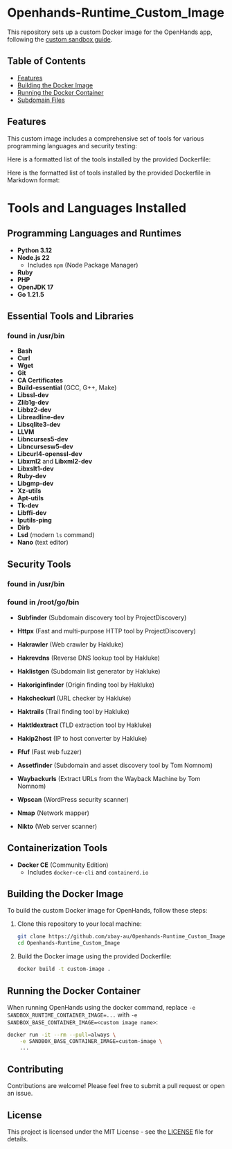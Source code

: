 

# Openhands-Runtime_Custom_Image

This repository sets up a custom Docker image for the OpenHands app, following the [custom sandbox guide](https://docs.all-hands.dev/usage/how-to/custom-sandbox-guide).

## Table of Contents
- [Features](#features)
- [Building the Docker Image](#building-the-docker-image)
- [Running the Docker Container](#running-the-docker-container)
- [Subdomain Files](#subdomain-files)

## Features

This custom image includes a comprehensive set of tools for various programming languages and security testing:

Here is a formatted list of the tools installed by the provided Dockerfile:

Here is the formatted list of tools installed by the provided Dockerfile in Markdown format:

# Tools and Languages Installed

## Programming Languages and Runtimes

- **Python 3.12**
- **Node.js 22**
  - Includes `npm` (Node Package Manager)
- **Ruby**
- **PHP**
- **OpenJDK 17**
- **Go 1.21.5**

## Essential Tools and Libraries
### found in /usr/bin

- **Bash**
- **Curl**
- **Wget**
- **Git**
- **CA Certificates**
- **Build-essential** (GCC, G++, Make)
- **Libssl-dev**
- **Zlib1g-dev**
- **Libbz2-dev**
- **Libreadline-dev**
- **Libsqlite3-dev**
- **LLVM**
- **Libncurses5-dev**
- **Libncursesw5-dev**
- **Libcurl4-openssl-dev**
- **Libxml2** and **Libxml2-dev**
- **Libxslt1-dev**
- **Ruby-dev**
- **Libgmp-dev**
- **Xz-utils**
- **Apt-utils**
- **Tk-dev**
- **Libffi-dev**
- **Iputils-ping**
- **Dirb**
- **Lsd** (modern `ls` command)
- **Nano** (text editor)

## Security Tools
### found in /usr/bin


### found in /root/go/bin
- **Subfinder** (Subdomain discovery tool by ProjectDiscovery)
- **Httpx** (Fast and multi-purpose HTTP tool by ProjectDiscovery)
- **Hakrawler** (Web crawler by Hakluke)
- **Hakrevdns** (Reverse DNS lookup tool by Hakluke)
- **Haklistgen** (Subdomain list generator by Hakluke)
- **Hakoriginfinder** (Origin finding tool by Hakluke)
- **Hakcheckurl** (URL checker by Hakluke)
- **Haktrails** (Trail finding tool by Hakluke)
- **Haktldextract** (TLD extraction tool by Hakluke)
- **Hakip2host** (IP to host converter by Hakluke)
- **Ffuf** (Fast web fuzzer)
- **Assetfinder** (Subdomain and asset discovery tool by Tom Nomnom)
- **Waybackurls** (Extract URLs from the Wayback Machine by Tom Nomnom)
 



- **Wpscan** (WordPress security scanner)
- **Nmap** (Network mapper)
- **Nikto** (Web server scanner)



## Containerization Tools

- **Docker CE** (Community Edition)
  - Includes `docker-ce-cli` and `containerd.io`

## Building the Docker Image

To build the custom Docker image for OpenHands, follow these steps:

1. Clone this repository to your local machine:
   ```bash
   git clone https://github.com/xbay-au/Openhands-Runtime_Custom_Image.git
   cd Openhands-Runtime_Custom_Image
   ```

2. Build the Docker image using the provided Dockerfile:
   ```bash
   docker build -t custom-image .
   ```

## Running the Docker Container

When running OpenHands using the docker command, replace `-e SANDBOX_RUNTIME_CONTAINER_IMAGE=...` with `-e SANDBOX_BASE_CONTAINER_IMAGE=<custom image name>`:

```bash
docker run -it --rm --pull=always \
    -e SANDBOX_BASE_CONTAINER_IMAGE=custom-image \
    ...
```


## Contributing

Contributions are welcome! Please feel free to submit a pull request or open an issue.

## License

This project is licensed under the MIT License - see the [LICENSE](https://github.com/xbay-au/Openhands-custom-image/blob/main/LICENSE) file for details.

